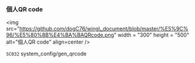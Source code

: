 ### 個人QR code

&lt;img src="https://github.com/dogC76/wing\_document/blob/master/%E5%9C%96/%E5%80%8B%E4%BA%BAQRcode.png" width = "300" height = "500" alt="個人QR code" align=center /&gt;  



`SC032` system\_config/gen\_qrcode

